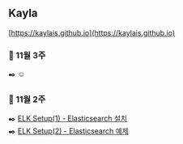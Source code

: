 ## Kayla
[https://kaylais.github.io](https://kaylais.github.io)  

### 📅 11월 3주  
✒️ ☺️

### 📅 11월 2주  
✒️ [ELK Setup(1) - Elasticsearch 설치](https://kaylais.github.io/blog/elk/2018/11/09/elasticsearch-setup/)  
✒️ [ELK Setup(2) - Elasticsearch 예제](https://kaylais.github.io/blog/elk/2018/11/10/elasticsearch-api-example/)   